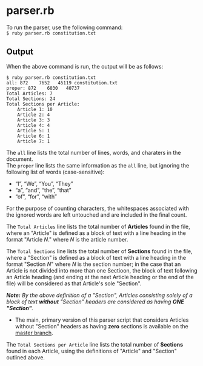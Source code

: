 # parser.rb
To run the parser, use the following command:  
`$ ruby parser.rb constitution.txt`
## Output
When the above command is run, the output will be as follows:
```
$ ruby parser.rb constitution.txt
all: 872    7652   45119 constitution.txt
proper: 872    6030   40737
Total Articles: 7
Total Sections: 24
Total Sections per Article:
    Article 1: 10
    Article 2: 4
    Article 3: 3
    Article 4: 4
    Article 5: 1
    Article 6: 1
    Article 7: 1
```
The `all` line lists the total number of lines, words, and charaters in the document.  
The `proper` line lists the same information as the `all` line, but ignoring the following list of words (case-sensitive):
- “I”, “We”, “You”, “They”
- “a”, “and”, “the”, “that”
- “of”, “for”, “with”

For the purpose of counting characters, the whitespaces associated with the ignored words are left untouched and are included in the final count.

The `Total Articles` line lists the total number of **Articles** found in the file, where an "Article" is defined as a block of text with a line heading in the format "Article *N*." where *N* is the article number.

The `Total Sections` line lists the total number of **Sections** found in the file, where a "Section" is defined as a block of text with a line heading in the format "Section *N*" where *N* is the section number; in the case that an Article is not divided into more than one Sectioon, the block of text following an Article heading (and ending at the next Article heading or the end of the file) will be considered as that Article's sole "Section".


_**Note:** By the above definition of a "Section", Articles consisting solely of a block of text **without** "Section" headers are considered as having **ONE "Section"**._
- The main, primary version of this parser script that considers Articles without "Section" headers as having **zero** sections is available on the [master branch](https://github.com/mpyan/parsing).

The `Total Sections per Article` line lists the total number of **Sections** found in each Article, using the definitions of "Article" and "Section" outlined above.

